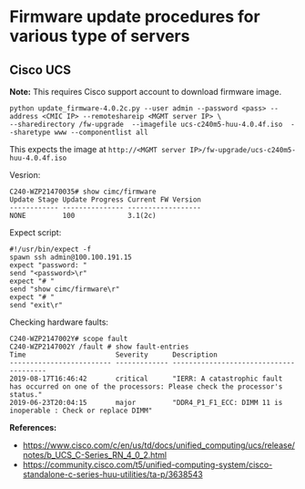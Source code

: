 # Firmware update procedures for various type of servers

## Cisco UCS

**Note:** This requires Cisco support account to download firmware image.

``` http_proxy= https_proxy= \
python update_firmware-4.0.2c.py --user admin --password <pass> --address <CMIC IP> --remoteshareip <MGMT server IP> \
--sharedirectory /fw-upgrade  --imagefile ucs-c240m5-huu-4.0.4f.iso  --sharetype www --componentlist all
```

This expects the image at `http://<MGMT server IP>/fw-upgrade/ucs-c240m5-huu-4.0.4f.iso`

Vesrion:
```
C240-WZP21470035# show cimc/firmware   
Update Stage Update Progress Current FW Version 
------------ --------------- ------------------ 
NONE         100             3.1(2c)   
```

Expect script:
```
#!/usr/bin/expect -f
spawn ssh admin@100.100.191.15
expect "password: "
send "<password>\r"
expect "# "
send "show cimc/firmware\r"
expect "# "
send "exit\r"
```

Checking hardware faults:
```
C240-WZP2147002Y# scope fault 
C240-WZP2147002Y /fault # show fault-entries 
Time                      Severity      Description                             
------------------------- ------------- --------------------------------------- 
2019-08-17T16:46:42       critical      "IERR: A catastrophic fault has occurred on one of the processors: Please check the processor's status." 
2019-06-23T20:04:15       major         "DDR4_P1_F1_ECC: DIMM 11 is inoperable : Check or replace DIMM" 
```

**References:**
- https://www.cisco.com/c/en/us/td/docs/unified_computing/ucs/release/notes/b_UCS_C-Series_RN_4_0_2.html
- https://community.cisco.com/t5/unified-computing-system/cisco-standalone-c-series-huu-utilities/ta-p/3638543
